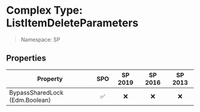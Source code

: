 # Complex Type: ListItemDeleteParameters

> Namespace: SP

## Properties

Property | SPO | SP 2019 | SP 2016 | SP 2013
----------|:---:|:-------:|:-------:|:-------:
BypassSharedLock (Edm.Boolean) | ✅ | ❌ | ❌ | ❌